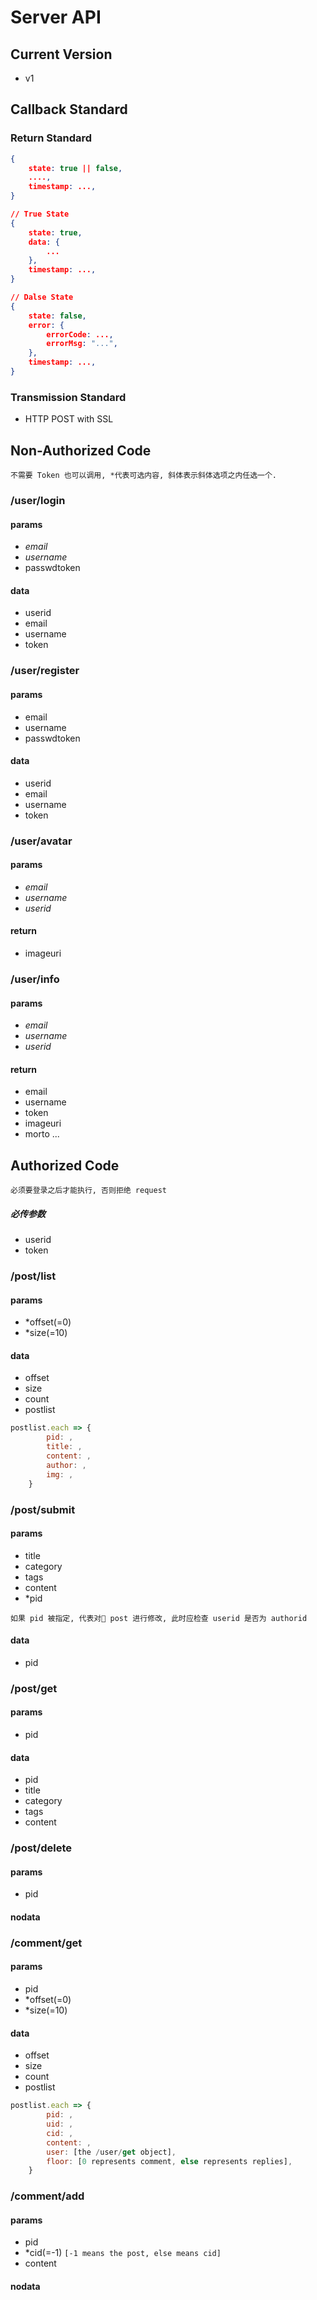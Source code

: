 # Server API

## Current Version
 - v1

## Callback Standard

### Return Standard
```json
{
    state: true || false,
    ....,
    timestamp: ...,
}

// True State
{
    state: true,
    data: {
        ...
    },
    timestamp: ...,
}

// Dalse State
{
    state: false,
    error: {
        errorCode: ...,
        errorMsg: "...",
    },
    timestamp: ...,
}
```

### Transmission Standard

 - HTTP POST with SSL

## Non-Authorized Code

    不需要 Token 也可以调用, *代表可选内容, 斜体表示斜体选项之内任选一个.

### /user/login

#### params

- *email*
- *username*
- passwdtoken

#### data

- userid
- email
- username
- token

### /user/register

#### params

 - email
 - username
 - passwdtoken

#### data

- userid
- email
- username
- token

### /user/avatar

#### params

- *email*
- *username*
- *userid*

#### return

- imageuri

### /user/info

#### params

- *email*
- *username*
- *userid*

#### return
- email
- username
- token
- imageuri
- morto
...

## Authorized Code

    必须要登录之后才能执行, 否则拒绝 request

##### 必传参数

 - userid
 - token

### /post/list

#### params

 - *offset(=0)
 - *size(=10)


#### data

 - offset
 - size
 - count
 - postlist

```javascript
postlist.each => {
        pid: ,
        title: ,
        content: ,
        author: ,
        img: ,
    }
```

### /post/submit

#### params

 - title
 - category
 - tags
 - content
 - *pid

`如果 pid 被指定, 代表对 post 进行修改, 此时应检查 userid 是否为 authorid`

#### data

 - pid

### /post/get

#### params

 - pid

#### data
 - pid
 - title
 - category
 - tags
 - content

### /post/delete

#### params

 - pid

#### nodata

### /comment/get

#### params

 - pid
 - *offset(=0)
 - *size(=10)

#### data

 - offset
 - size
 - count
 - postlist

```javascript
postlist.each => {
        pid: ,
        uid: ,
        cid: ,
        content: ,
        user: [the /user/get object],
        floor: [0 represents comment, else represents replies],
    }
```

### /comment/add

#### params

 - pid
 - *cid(=-1) `[-1 means the post, else means cid]`
 - content

#### nodata
